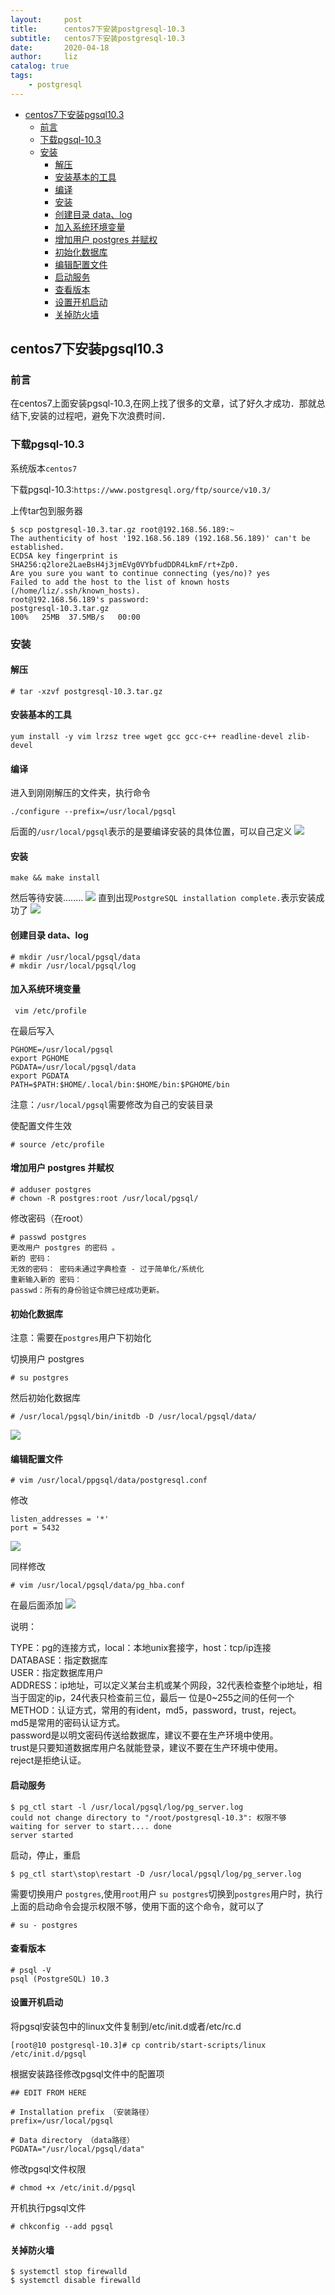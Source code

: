 ```yaml
---
layout:     post
title:      centos7下安装postgresql-10.3
subtitle:   centos7下安装postgresql-10.3
date:       2020-04-18
author:     liz
catalog: true
tags:
    - postgresql
---
```


<!-- START doctoc generated TOC please keep comment here to allow auto update -->
<!-- DON'T EDIT THIS SECTION, INSTEAD RE-RUN doctoc TO UPDATE -->

- [centos7下安装pgsql10.3](#centos7%E4%B8%8B%E5%AE%89%E8%A3%85pgsql103)
  - [前言](#%E5%89%8D%E8%A8%80)
  - [下载pgsql-10.3](#%E4%B8%8B%E8%BD%BDpgsql-103)
  - [安装](#%E5%AE%89%E8%A3%85)
    - [解压](#%E8%A7%A3%E5%8E%8B)
    - [安装基本的工具](#%E5%AE%89%E8%A3%85%E5%9F%BA%E6%9C%AC%E7%9A%84%E5%B7%A5%E5%85%B7)
    - [编译](#%E7%BC%96%E8%AF%91)
    - [安装](#%E5%AE%89%E8%A3%85-1)
    - [创建目录 data、log](#%E5%88%9B%E5%BB%BA%E7%9B%AE%E5%BD%95-datalog)
    - [加入系统环境变量](#%E5%8A%A0%E5%85%A5%E7%B3%BB%E7%BB%9F%E7%8E%AF%E5%A2%83%E5%8F%98%E9%87%8F)
    - [增加用户 postgres 并赋权](#%E5%A2%9E%E5%8A%A0%E7%94%A8%E6%88%B7-postgres-%E5%B9%B6%E8%B5%8B%E6%9D%83)
    - [初始化数据库](#%E5%88%9D%E5%A7%8B%E5%8C%96%E6%95%B0%E6%8D%AE%E5%BA%93)
    - [编辑配置文件](#%E7%BC%96%E8%BE%91%E9%85%8D%E7%BD%AE%E6%96%87%E4%BB%B6)
    - [启动服务](#%E5%90%AF%E5%8A%A8%E6%9C%8D%E5%8A%A1)
    - [查看版本](#%E6%9F%A5%E7%9C%8B%E7%89%88%E6%9C%AC)
    - [设置开机启动](#%E8%AE%BE%E7%BD%AE%E5%BC%80%E6%9C%BA%E5%90%AF%E5%8A%A8)
    - [关掉防火墙](#%E5%85%B3%E6%8E%89%E9%98%B2%E7%81%AB%E5%A2%99)

<!-- END doctoc generated TOC please keep comment here to allow auto update -->

## centos7下安装pgsql10.3

### 前言

在centos7上面安装pgsql-10.3,在网上找了很多的文章，试了好久才成功．那就总结下,安装的过程吧，避免下次浪费时间．

### 下载pgsql-10.3

系统版本`centos7`  

下载pgsql-10.3:`https://www.postgresql.org/ftp/source/v10.3/`  

上传tar包到服务器

````
$ scp postgresql-10.3.tar.gz root@192.168.56.189:~
The authenticity of host '192.168.56.189 (192.168.56.189)' can't be established.
ECDSA key fingerprint is SHA256:q2lore2LaeBsH4j3jmEVg0VYbfudDDR4LkmF/rt+Zp0.
Are you sure you want to continue connecting (yes/no)? yes
Failed to add the host to the list of known hosts (/home/liz/.ssh/known_hosts).
root@192.168.56.189's password: 
postgresql-10.3.tar.gz                                                     100%   25MB  37.5MB/s   00:00  
````

### 安装

#### 解压
````
# tar -xzvf postgresql-10.3.tar.gz
````

#### 安装基本的工具

````
yum install -y vim lrzsz tree wget gcc gcc-c++ readline-devel zlib-devel
````

#### 编译

进入到刚刚解压的文件夹，执行命令

````
./configure --prefix=/usr/local/pgsql
````

后面的`/usr/local/pgsql`表示的是要编译安装的具体位置，可以自己定义
![](https://img2020.cnblogs.com/blog/1237626/202004/1237626-20200418002144034-1841400582.png)

#### 安装

````
make && make install
````
然后等待安装........
![](https://img2020.cnblogs.com/blog/1237626/202004/1237626-20200418002533956-1995789683.png)
直到出现`PostgreSQL installation complete.`表示安装成功了
![](https://img2020.cnblogs.com/blog/1237626/202004/1237626-20200418003122587-1027120284.png)

#### 创建目录 data、log

````
# mkdir /usr/local/pgsql/data
# mkdir /usr/local/pgsql/log
````

#### 加入系统环境变量

````
 vim /etc/profile
````

在最后写入

````
PGHOME=/usr/local/pgsql
export PGHOME
PGDATA=/usr/local/pgsql/data
export PGDATA
PATH=$PATH:$HOME/.local/bin:$HOME/bin:$PGHOME/bin
````

注意：`/usr/local/pgsql`需要修改为自己的安装目录  

使配置文件生效

````
# source /etc/profile
````

#### 增加用户 postgres 并赋权

````
# adduser postgres
# chown -R postgres:root /usr/local/pgsql/
````

修改密码（在root）

````
# passwd postgres 
更改用户 postgres 的密码 。
新的 密码：
无效的密码： 密码未通过字典检查 - 过于简单化/系统化
重新输入新的 密码：
passwd：所有的身份验证令牌已经成功更新。
````

#### 初始化数据库

注意：需要在`postgres`用户下初始化  

切换用户 postgres  

````
# su postgres
````

然后初始化数据库

````
# /usr/local/pgsql/bin/initdb -D /usr/local/pgsql/data/
````
![](https://img2020.cnblogs.com/blog/1237626/202004/1237626-20200418004700573-758488394.png)

#### 编辑配置文件

````
# vim /usr/local/ppgsql/data/postgresql.conf
````

修改

````
listen_addresses = '*'
port = 5432
````

![](https://img2020.cnblogs.com/blog/1237626/202004/1237626-20200418005154166-390939545.png)

同样修改

````i
# vim /usr/local/pgsql/data/pg_hba.conf
````
在最后面添加
![](https://img2020.cnblogs.com/blog/1237626/202004/1237626-20200418005728518-1098452113.png)

说明：

TYPE：pg的连接方式，local：本地unix套接字，host：tcp/ip连接  
DATABASE：指定数据库  
USER：指定数据库用户  
ADDRESS：ip地址，可以定义某台主机或某个网段，32代表检查整个ip地址，相当于固定的ip，24代表只检查前三位，最后一 位是0~255之间的任何一个  
METHOD：认证方式，常用的有ident，md5，password，trust，reject。  
md5是常用的密码认证方式。  
password是以明文密码传送给数据库，建议不要在生产环境中使用。  
trust是只要知道数据库用户名就能登录，建议不要在生产环境中使用。  
reject是拒绝认证。  

#### 启动服务

````
$ pg_ctl start -l /usr/local/pgsql/log/pg_server.log
could not change directory to "/root/postgresql-10.3": 权限不够
waiting for server to start.... done
server started
````

启动，停止，重启
````
$ pg_ctl start\stop\restart -D /usr/local/pgsql/log/pg_server.log
````

需要切换用户 `postgres`,使用`root`用户 `su postgres`切换到`postgres`用户时，执行上面的启动命令会提示权限不够，使用下面的这个命令，就可以了
 
````
# su - postgres
````

#### 查看版本

````
# psql -V
psql (PostgreSQL) 10.3
````

#### 设置开机启动

将pgsql安装包中的linux文件复制到/etc/init.d或者/etc/rc.d

````
[root@10 postgresql-10.3]# cp contrib/start-scripts/linux /etc/init.d/pgsql
````

根据安装路径修改pgsql文件中的配置项  

````
## EDIT FROM HERE

# Installation prefix （安装路径）
prefix=/usr/local/pgsql

# Data directory （data路径）
PGDATA="/usr/local/pgsql/data"
````

修改pgsql文件权限  

````
# chmod +x /etc/init.d/pgsql
````

开机执行pgsql文件

````
# chkconfig --add pgsql
````

#### 关掉防火墙

````
$ systemctl stop firewalld
$ systemctl disable firewalld
````